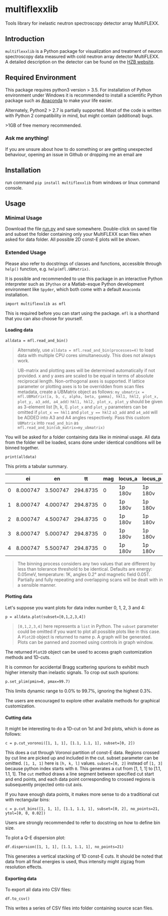 # multiflexxlib
Tools library for inelastic neutron spectroscopy detector array MultiFLEXX.
## Introduction
`multiflexxlib` is a Python package for visualization and treatment of neuron spectroscopy data measured with cold neutron array detector MultiFLEXX. A detailed description on the detector can be found on the [HZB website](https://www.helmholtz-berlin.de/forschung/oe/em/transport-phenomena/em-amct-instruments/flex/multiflexx_en.html).

## Required Environment
This package requires python3 version > 3.5. For installation of Python environment under Windows it is recommended to install a scientific Python package such as [Anaconda](https://www.anaconda.com/download/) to make your life easier.

Alternately, Python2 > 2.7 is partially supported. Most of the code is written with Python 2 compatibility in mind, but might contain (additional) bugs.

\>1GB of free memory recommended.

### Ask me anything!

If you are unsure about how to do something or are getting unexpected behaviour, opening an issue in Github or dropping me an email are 

## Installation
run command `pip install multiflexxlib` from windows or linux command console.
## Usage
### Minimal Usage
Download the file [run.py](https://github.com/yumemi5k/multiflexxlib/blob/master/run.py) and save  somewhere. Double-click on saved file and subset the folder containing only your MultiFLEXX scan files when asked for data folder. All possible 2D const-E plots will be shown.
### Extended Usage
Please also refer to docstrings of classes and functions, accessible through `help()` function, e.g. `help(mfl.UBMatrix)`.  

It is possible and recommended to use this package in an interactive Python interpreter such as `IPython` or a Matlab-esque Python development environment like `Spyder`, which both come with a default `Anaconda` installation.

`import multiflexxlib as mfl`

This is required before you can start using the package. `mfl` is a shorthand that you can also choose for yourself.
#### Loading data
`alldata = mfl.read_and_bin()`
>Alternately, use `alldata = mfl.read_and_bin(processes=4)` to load data with multiple CPU cores simultaneously. This does not always work.

>UB-matrix and plotting axes will be determined automatically if not provided. x and y axes are scaled to be equal in terms of absolute reciprocal length. Non-orthogonal axes is supported. If lattice parameter or plotting axes is to be overridden from scan files metadata, create a UBMatrix object as follows: `my_ubmatrix = mfl.UBMatrix([a, b, c, alpha, beta, gamma], hkl1, hkl2, plot_x, plot_y, a3_add, a4_add)` `hkl1, hkl2, plot_x, plot_y` should be given as 3-element list \[h, k, l\]. `plot_x` and `plot_y` parameters can be omitted if `plot_x == hkl1` and `plot_y == hkl2` `a3_add` and `a4_add` will be ADDED into A3 and A4 angles respectively. Pass this custom `UBMatrix` into `read_and_bin` as `mfl.read_and_bin(ub_matrix=my_ubmatrix)`

You will be asked for a folder containing data like in minimal usage. All data from the folder will be loaded, scans done under identical conditions will be binned together.

`print(alldata)`

This prints a tabular summary.

| |ei|en|tt|mag|locus_a|locus_p|points|
|----|----|----|---|---|----|---|---|
|0|8.000747|3.500747|294.8735|0|1p 180v|1p 180v|3782 pts|
|1|8.000747|4.000747|294.8735|0|1p 180v|1p 180v|3538 pts|
|2|8.000747|4.500747|294.8735|0|1p 180v|1p 180v|3538 pts|
|3|8.000747|5.000747|294.8735|0|1p 180v|1p 180v|3660 pts|
|4|8.000747|5.500747|294.8735|0|1p 180v|1p 180v|3782 pts|

>The binning process considers any two values that are different by less than tolerance threshold to be identical. Defaults are energy: 0.05meV, temperature: 1K, angles 0.2&deg; and magnetic field 0.05T. Partially and fully repeating and overlapping scans will be dealt with in a sensible manner.

#### Plotting data
Let's suppose you want plots for data index number 0, 1, 2, 3 and 4:

`p = alldata.plot(subset=[0,1,2,3,4])`
>`[0,1,2,3,4]` here represents a `list` in Python. The `subset` parameter could be omitted if you want to plot all possible plots like in this case. A `Plot2D` object is returned to name p. A graph will be generated.
Plots can be panned and zoomed using controls in graph window. 

The returned `Plot2D` object can be used to access graph customization methods and 1D-cuts.

It is common for accidental Bragg scattering spurions to exhibit much higher intensity than inelastic signals. To crop out such spurions:
  
`p.set_plim(pmin=0, pmax=99.7)`

This limits dynamic range to 0.0% to 99.7%, ignoring the highest 0.3%.

The users are encouraged to explore other available methods for graphical customization. 


#### Cutting data
It might be interesting to do a 1D-cut on 1st and 3rd plots, which is done as follows:

`c = p.cut_voronoi([1, 1, 1], [1.1, 1.1, 1], subset=[0, 2])`

This does a cut through Voronoi partition of const-E data. Regions crossed by cut line are picked up and included in the cut. subset parameter can be omitted. `[1, 1, 1]` here is `[h, k, l]` values. `subset=[0, 2]` instead of `[1, 3]` because python index starts with `0`. This generates a cut from \[1, 1, 1\] to \[1.1, 1.1, 1\]. The `cut` method draws a line segment between specified cut start and end points, and each data point corresponding to crossed regions is subsequently projected onto cut axis.

If you have enough data points, it makes more sense to do a traditional cut with rectangular bins:

`c = p.cut_bins([1, 1, 1], [1.1, 1.1, 1], subset=[0, 2], no_points=21, ytol=[0, 0, 0.02])`

Users are strongly recommended to refer to docstring on how to define bin size.

To plot a Q-E dispersion plot:

`df.dispersion([1, 1, 1], [1.1, 1.1, 1], no_points=21)`

This generates a vertical stacking of 1D const-E cuts. It should be noted that data from all final energies is used, thus intensity might zigzag from resolution effects.

#### Exporting data

To export all data into CSV files:

`df.to_csv()`

This writes a series of CSV files into folder containing source scan files.